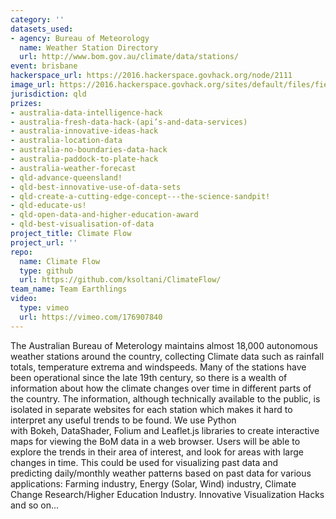 ```yaml
---
category: ''
datasets_used:
- agency: Bureau of Meteorology
  name: Weather Station Directory
  url: http://www.bom.gov.au/climate/data/stations/
event: brisbane
hackerspace_url: https://2016.hackerspace.govhack.org/node/2111
image_url: https://2016.hackerspace.govhack.org/sites/default/files/field/image/Capture.JPG
jurisdiction: qld
prizes:
- australia-data-intelligence-hack
- australia-fresh-data-hack-(api’s-and-data-services)
- australia-innovative-ideas-hack
- australia-location-data
- australia-no-boundaries-data-hack
- australia-paddock-to-plate-hack
- australia-weather-forecast
- qld-advance-queensland!
- qld-best-innovative-use-of-data-sets
- qld-create-a-cutting-edge-concept---the-science-sandpit!
- qld-educate-us!
- qld-open-data-and-higher-education-award
- qld-best-visualisation-of-data
project_title: Climate Flow
project_url: ''
repo:
  name: Climate Flow
  type: github
  url: https://github.com/ksoltani/ClimateFlow/
team_name: Team Earthlings
video:
  type: vimeo
  url: https://vimeo.com/176907840
---
```


The Australian Bureau of Meterology maintains almost 18,000 autonomous weather stations around the country, collecting Climate data such as rainfall totals, temperature extrema and windspeeds. Many of the stations have been operational since the late 19th century, so there is a wealth of information about how the climate changes over time in different parts of the country. The information, although technically available to the public, is isolated in separate websites for each station which makes it hard to interpret any useful trends to be found.
We use Python with Bokeh, DataShader, Folium and Leaflet.js libraries to create interactive maps for viewing the BoM data in a web browser. Users will be able to explore the trends in their area of interest, and look for areas with large changes in time.
This could be used for visualizing past data and predicting daily/monthly weather patterns based on past data for various applications:
Farming industry,
Energy (Solar, Wind) industry,
Climate Change Research/Higher Education Industry.
Innovative Visualization Hacks
and so on...